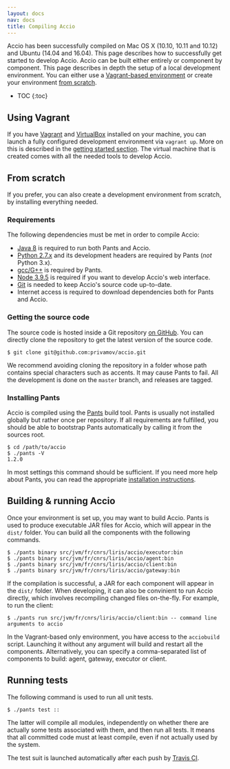 ```yaml
---
layout: docs
nav: docs
title: Compiling Accio
---
```


Accio has been successfully compiled on Mac OS X (10.10, 10.11 and 10.12) and Ubuntu (14.04 and 16.04).
This page describes how to successfully get started to develop Accio.
Accio can be built either entirely or component by component.
This page describes in depth the setup of a local development environment.
You can either use a [Vagrant-based environment](#using-vagrant) or create your environment [from scratch](#from-scratch).

* TOC
{:toc}

## Using Vagrant
If you have [Vagrant](https://www.vagrantup.com) and [VirtualBox](https://www.virtualbox.org) installed on your machine, you can launch a fully configured development environment via `vagrant up`.
More on this is described in the [getting started section](../getting-started/index.html).
The virtual machine that is created comes with all the needed tools to develop Accio.

## From scratch
If you prefer, you can also create a development environment from scratch, by installing everything needed.

### Requirements
The following dependencies must be met in order to compile Accio:

  * [Java 8](http://www.oracle.com/technetwork/java/javase/downloads/jdk8-downloads-2133151.html) is required to run both Pants and Accio.
  * [Python 2.7.x](https://www.python.org/) and its development headers are required by Pants (*not* Python 3.x).
  * [gcc/G++](https://gcc.gnu.org/) is required by Pants.
  * [Node 3.9.5](https://nodejs.org/en/) is required if you want to develop Accio's web interface.
  * [Git](https://git-scm.com/) is needed to keep Accio's source code up-to-date.
  * Internet access is required to download dependencies both for Pants and Accio.

### Getting the source code
The source code is hosted inside a Git repository  [on GitHub](https://github.com/privamov/accio).
You can directly clone the repository to get the latest version of the source code.

```
$ git clone git@github.com:privamov/accio.git
```

We recommend avoiding cloning the repository in a folder whose path contains special characters such as accents.
It may cause Pants to fail.
All the development is done on the `master` branch, and releases are tagged.

### Installing Pants
Accio is compiled using the [Pants](http://pantsbuild.org) build tool.
Pants is usually not installed globally but rather once per repository.
If all requirements are fulfilled, you should be able to bootstrap Pants automatically by calling it from the sources root.

```
$ cd /path/to/accio
$ ./pants -V
1.2.0
```

In most settings this command should be sufficient.
If you need more help about Pants, you can read the appropriate [installation instructions](http://www.pantsbuild.org/install.html).

## Building & running Accio
Once your environment is set up, you may want to build Accio.
Pants is used to produce executable JAR files for Accio, which will appear in the `dist/` folder.
You can build all the components with the following commands.

```
$ ./pants binary src/jvm/fr/cnrs/liris/accio/executor:bin
$ ./pants binary src/jvm/fr/cnrs/liris/accio/agent:bin
$ ./pants binary src/jvm/fr/cnrs/liris/accio/client:bin
$ ./pants binary src/jvm/fr/cnrs/liris/accio/gateway:bin
```

If the compilation is successful, a JAR for each component will appear in the `dist/` folder.
When developing, it can also be convinient to run Accio directly, which involves recompiling changed files on-the-fly.
For example, to run the client:

```
$ ./pants run src/jvm/fr/cnrs/liris/accio/client:bin -- command line arguments to accio
```

In the Vagrant-based only environment, you have access to the `acciobuild` script.
Launching it without any argument will build and restart all the components.
Alternatively, you can specify a comma-separated list of components to build: agent, gateway, executor or client.

## Running tests
The following command is used to run all unit tests.

```
$ ./pants test ::
```

The latter will compile all modules, independently on whether there are actually some tests associated with them, and then run all tests.
It means that all committed code must at least compile, even if not actually used by the system.

The test suit is launched automatically after each push by [Travis CI](https://travis-ci.org/privamov/accio).
